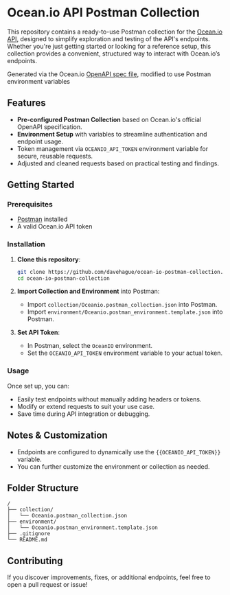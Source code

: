 # Ocean.io API Postman Collection

This repository contains a ready-to-use Postman collection for the [Ocean.io API](https://docs.ocean.io/), designed to simplify exploration and testing of the API's endpoints. Whether you're just getting started or looking for a reference setup, this collection provides a convenient, structured way to interact with Ocean.io’s endpoints.

Generated via the Ocean.io [OpenAPI spec file](https://api.ocean.io/openapi.json), modified to use Postman environment variables

## Features

- **Pre-configured Postman Collection** based on Ocean.io's official OpenAPI specification.
- **Environment Setup** with variables to streamline authentication and endpoint usage.
- Token management via `OCEANIO_API_TOKEN` environment variable for secure, reusable requests.
- Adjusted and cleaned requests based on practical testing and findings.

## Getting Started

### Prerequisites

- [Postman](https://www.postman.com/downloads/) installed
- A valid Ocean.io API token

### Installation

1. **Clone this repository**:

   ```bash
   git clone https://github.com/davehague/ocean-io-postman-collection.git
   cd ocean-io-postman-collection
   ```

2. **Import Collection and Environment** into Postman:

   - Import `collection/Oceanio.postman_collection.json` into Postman.
   - Import `environment/Oceanio.postman_environment.template.json` into Postman.

3. **Set API Token**:
   - In Postman, select the `OceanIO` environment.
   - Set the `OCEANIO_API_TOKEN` environment variable to your actual token.

### Usage

Once set up, you can:

- Easily test endpoints without manually adding headers or tokens.
- Modify or extend requests to suit your use case.
- Save time during API integration or debugging.

## Notes & Customization

- Endpoints are configured to dynamically use the `{{OCEANIO_API_TOKEN}}` variable.
- You can further customize the environment or collection as needed.

## Folder Structure

```
/
├── collection/
│   └── Oceanio.postman_collection.json
├── environment/
│   └── Oceanio.postman_environment.template.json
├── .gitignore
└── README.md
```

## Contributing

If you discover improvements, fixes, or additional endpoints, feel free to open a pull request or issue!
